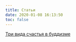 ```yaml
---
title: Статьи
date: 2020-01-08 16:13:50
toc: false
---
```


<a href="https://probuddhism.ru/%D1%82%D1%80%D0%B8-%D0%B2%D0%B8%D0%B4%D0%B0-%D1%81%D1%87%D0%B0%D1%81%D1%82%D1%8C%D1%8F-%D0%B2-%D0%B1%D1%83%D0%B4%D0%B4%D0%B8%D0%B7%D0%BC%D0%B5/index.html">Три вида счастья в буддизме</a>
